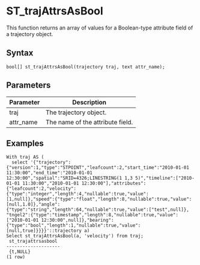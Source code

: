 # ST\_trajAttrsAsBool

This function returns an array of values for a Boolean-type attribute field of a trajectory object.

## Syntax

```
bool[] st_trajAttrsAsBool(trajectory traj, text attr_name);
```

## Parameters

|Parameter|Description|
|---------|-----------|
|traj|The trajectory object.|
|a​ttr\_name|The name of the attribute field.|

## Examples

```
With traj AS (
  select '{"trajectory":{"version":1,"type":"STPOINT","leafcount":2,"start_time":"2010-01-01 11:30:00","end_time":"2010-01-01 12:30:00","spatial":"SRID=4326;LINESTRING(1 1,3 5)","timeline":["2010-01-01 11:30:00","2010-01-01 12:30:00"],"attributes":{"leafcount":2,"velocity":{"type":"integer","length":4,"nullable":true,"value":[1,null]},"speed":{"type":"float","length":8,"nullable":true,"value":[null,1.0]},"angle":{"type":"string","length":64,"nullable":true,"value":["test",null]}, "tngel2":{"type":"timestamp","length":8,"nullable":true,"value":["2010-01-01 12:30:00",null]},"bearing":{"type":"bool","length":1,"nullable":true,"value":[null,true]}}}}'::trajectory a)
Select st_trajAttrsAsBool(a, 'velocity') from traj;
 st_trajattrsasbool 
--------------------
 {t,NULL}
(1 row)
```

